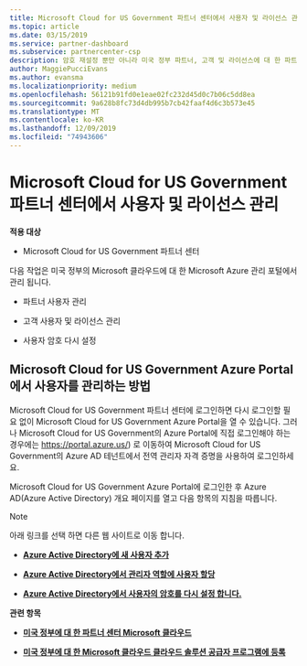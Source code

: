 ```yaml
---
title: Microsoft Cloud for US Government 파트너 센터에서 사용자 및 라이선스 관리 | Microsoft Cloud for US Government 파트너 센터
ms.topic: article
ms.date: 03/15/2019
ms.service: partner-dashboard
ms.subservice: partnercenter-csp
description: 암호 재설정 뿐만 아니라 미국 정부 파트너, 고객 및 라이선스에 대 한 파트너 센터 Microsoft 클라우드를 관리 하는 방법 및 위치를 알아봅니다.
author: MaggiePucciEvans
ms.author: evansma
ms.localizationpriority: medium
ms.openlocfilehash: 56121b91fd0e1eae02fc232d45d0c7b06c5dd8ea
ms.sourcegitcommit: 9a628b8fc73d4db995b7cb42faaf4d6c3b573e45
ms.translationtype: MT
ms.contentlocale: ko-KR
ms.lasthandoff: 12/09/2019
ms.locfileid: "74943606"
---
```

# <a name="user-and-license-management-in-partner-center-for-microsoft-cloud-for-us-government"></a>Microsoft Cloud for US Government 파트너 센터에서 사용자 및 라이선스 관리

**적용 대상**

-  Microsoft Cloud for US Government 파트너 센터

다음 작업은 미국 정부의 Microsoft 클라우드에 대 한 Microsoft Azure 관리 포털에서 관리 됩니다.

- 파트너 사용자 관리

- 고객 사용자 및 라이선스 관리

- 사용자 암호 다시 설정


## <a name="how-to-manage-users-in-the-azure-portal-for-microsoft-cloud-for-us-government"></a>Microsoft Cloud for US Government Azure Portal에서 사용자를 관리하는 방법

Microsoft Cloud for US Government 파트너 센터에 로그인하면 다시 로그인할 필요 없이 Microsoft Cloud for US Government Azure Portal을 열 수 있습니다. 그러나 Microsoft Cloud for US Government의 Azure Portal에 직접 로그인해야 하는 경우에는 https://portal.azure.us/) 로 이동하여 Microsoft Cloud for US Government의 Azure AD 테넌트에서 전역 관리자 자격 증명을 사용하여 로그인하세요.

Microsoft Cloud for US Government Azure Portal에 로그인한 후 Azure AD(Azure Active Directory) 개요 페이지를 열고 다음 항목의 지침을 따릅니다.

> [!NOTE]  
> 아래 링크를 선택 하면 다른 웹 사이트로 이동 합니다. 

-  [**Azure Active Directory에 새 사용자 추가**](https://docs.microsoft.com/azure/active-directory/active-directory-users-create-azure-portal)

-  [**Azure Active Directory에서 관리자 역할에 사용자 할당**](https://docs.microsoft.com/azure/active-directory/active-directory-users-assign-role-azure-portal)

-  [**Azure Active Directory에서 사용자의 암호를 다시 설정 합니다.** ](https://docs.microsoft.com/azure/active-directory/active-directory-users-reset-password-azure-portal)

**관련 항목**

-  [**미국 정부에 대 한 파트너 센터 Microsoft 클라우드**](partner-center-for-microsoft-us-govt-cloud.md)

-  [**미국 정부에 대 한 Microsoft 클라우드 클라우드 솔루션 공급자 프로그램에 등록**](enroll-in-csp-for-microsoft-us-govt-cloud.md)
